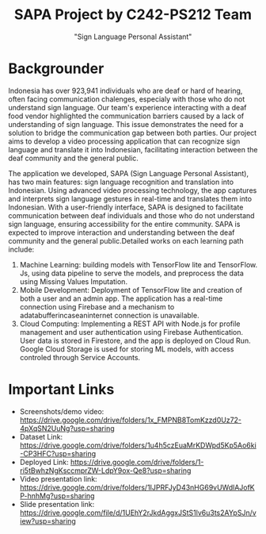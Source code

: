 <h1 align="center">SAPA Project by C242-PS212 Team </h1>
<p align="center">"Sign Language Personal Assistant"</p>

# Backgrounder
Indonesia has over 923,941 individuals who are deaf or hard of hearing, often facing communication chalenges, especialy with those who do not understand sign language. Our team's experience interacting with a deaf food vendor highlighted the communication barriers caused by a lack of understanding of sign language. This issue demonstrates the need for a solution to bridge the communication gap between both parties. Our project aims to develop a video processing application that can recognize sign language and translate it into Indonesian, facilitating interaction between the deaf community and the general public.

The application we developed, SAPA (Sign Language Personal Assistant), has two main features: sign language recognition and translation into Indonesian. Using advanced video processing technology, the app captures and interprets sign language gestures in real-time and translates them into Indonesian. With a user-friendly interface, SAPA is designed to facilitate communication between deaf individuals and those who do not understand sign language, ensuring accessibility for the entire community. SAPA is expected to improve interaction and understanding between the deaf community and the general public.Detailed works on each learning path include:
1. Machine Learning: building models with TensorFlow lite and TensorFlow. Js, using data pipeline to serve the models, and preprocess the data using Missing Values Imputation.
2. Mobile Development: Deployment of TensorFlow lite and creation of both a user and an admin app. The application has a real-time connection using Firebase and a mechanism to adatabufferincaseaninternet connection is unavailable.
3. Cloud Computing: Implementing a REST API with Node.js for profile management and user authentication using Firebase Authentication. User data is stored in Firestore, and the app is deployed on Cloud Run. Google Cloud Storage is used for storing ML models, with access controled through Service Accounts.

# Important Links
- Screenshots/demo video: https://drive.google.com/drive/folders/1x_FMPNB8TomKzzd0Uz72-4pXqSN2UuNg?usp=sharing
- Dataset Link: https://drive.google.com/drive/folders/1u4h5czEuaMrKDWpd5Kp5Ao6ki-CP3HFC?usp=sharing
- Deployed Link: https://drive.google.com/drive/folders/1-ri5tBwhzNgKsccmprZW-LdpY9ox-Qe8?usp=sharing
- Video presentation link: https://drive.google.com/drive/folders/1IJPRFJyD43nHG69vUWdlAJofKP-hnhMg?usp=sharing
- Slide presentation link: https://drive.google.com/file/d/1UEhY2rJkdAggxJStS1lv6u3ts2AYpSJn/view?usp=sharing
